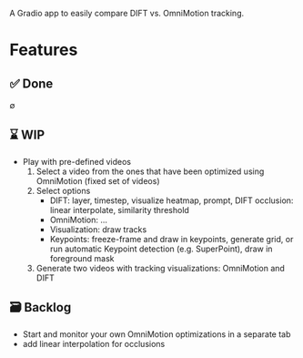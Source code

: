 A Gradio app to easily compare DIFT vs. OmniMotion tracking. 
# Features
## ✅ Done
∅
## ⌛ WIP
- Play with pre-defined videos
    1. Select a video from the ones that have been optimized using OmniMotion (fixed set of videos)
    2. Select options
       - DIFT: layer, timestep, visualize heatmap, prompt, DIFT occlusion: linear interpolate, similarity threshold
       - OmniMotion: ...
       - Visualization: draw tracks
       - Keypoints: freeze-frame and draw in keypoints, generate grid, or run automatic Keypoint detection (e.g. SuperPoint), draw in foreground mask
    3. Generate two videos with tracking visualizations: OmniMotion and DIFT
## 🗃️ Backlog
- Start and monitor your own OmniMotion optimizations in a separate tab
- add linear interpolation for occlusions
